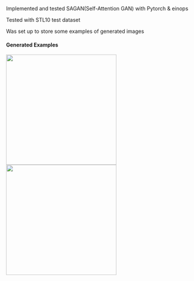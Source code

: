 Implemented and tested SAGAN(Self-Attention GAN) with Pytorch & einops

Tested with STL10 test dataset

Was set up to store some examples of generated images

#### Generated Examples
<img src="https://user-images.githubusercontent.com/48702949/135450514-de22291e-061f-41d3-8255-5e6f40483579.jpg" width="300" height="300"/> <img src="https://user-images.githubusercontent.com/48702949/135497071-dd3d2472-48aa-4a2f-90cd-07465d7b40da.jpg" width="300" height="300"/>
